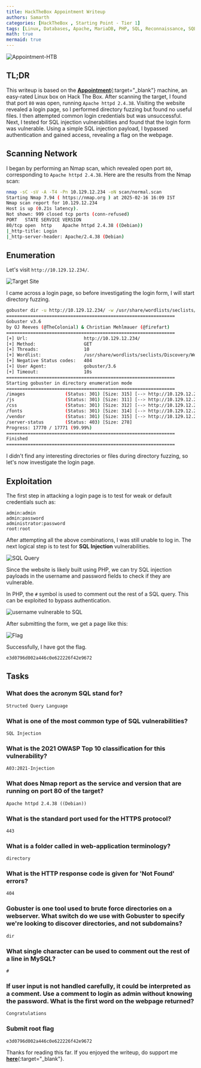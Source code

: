 ```yaml
---
title: HackTheBox Appointment Writeup
authors: Samarth
categories: [HackTheBox , Starting Point - Tier 1]
tags: [Linux, Databases, Apache, MariaDB, PHP, SQL, Reconnaissance, SQL Injection]
math: true
mermaid: true
---
```


![Appointment-HTB](/assets/images/starting-point/Appointment-HTB/banner.png)

## TL;DR

This writeup is based on the [__Appointment__](https://app.hackthebox.com/starting-point){:target="_blank"} machine, an easy-rated Linux box on Hack The Box. After scanning the target, I found that port `80` was open, running `Apache httpd 2.4.38`. Visiting the website revealed a login page, so I performed directory fuzzing but found no useful files. I then attempted common login credentials but was unsuccessful. Next, I tested for SQL injection vulnerabilities and found that the login form was vulnerable. Using a simple SQL injection payload, I bypassed authentication and gained access, revealing a flag on the webpage.

## Scanning Network

I began by performing an Nmap scan, which revealed open port `80`, corresponding to `Apache httpd 2.4.38`. Here are the results from the Nmap scan:

```bash
nmap -sC -sV -A -T4 -Pn 10.129.12.234 -oN scan/normal.scan
Starting Nmap 7.94 ( https://nmap.org ) at 2025-02-16 16:09 IST
Nmap scan report for 10.129.12.234
Host is up (0.21s latency).
Not shown: 999 closed tcp ports (conn-refused)
PORT   STATE SERVICE VERSION
80/tcp open  http    Apache httpd 2.4.38 ((Debian))
|_http-title: Login
|_http-server-header: Apache/2.4.38 (Debian)
```

## Enumeration

Let's visit `http://10.129.12.234/`.

![Target Site](/assets/images/starting-point/Appointment-HTB/1.png)

I came across a login page, so before investigating the login form, I will start directory fuzzing.

```bash
gobuster dir -u http://10.129.12.234/ -w /usr/share/wordlists/seclists/Discovery/Web-Content/raft-small-directories-lowercase.txt -o gobuster.dir-fuzz
===============================================================
Gobuster v3.6
by OJ Reeves (@TheColonial) & Christian Mehlmauer (@firefart)
===============================================================
[+] Url:                     http://10.129.12.234/
[+] Method:                  GET
[+] Threads:                 10
[+] Wordlist:                /usr/share/wordlists/seclists/Discovery/Web-Content/raft-small-directories-lowercase.txt
[+] Negative Status codes:   404
[+] User Agent:              gobuster/3.6
[+] Timeout:                 10s
===============================================================
Starting gobuster in directory enumeration mode
===============================================================
/images               (Status: 301) [Size: 315] [--> http://10.129.12.234/images/]
/js                   (Status: 301) [Size: 311] [--> http://10.129.12.234/js/]
/css                  (Status: 301) [Size: 312] [--> http://10.129.12.234/css/]
/fonts                (Status: 301) [Size: 314] [--> http://10.129.12.234/fonts/]
/vendor               (Status: 301) [Size: 315] [--> http://10.129.12.234/vendor/]
/server-status        (Status: 403) [Size: 278]
Progress: 17770 / 17771 (99.99%)
===============================================================
Finished
===============================================================
```

I didn't find any interesting directories or files during directory fuzzing, so let's now investigate the login page.

## Exploitation

The first step in attacking a login page is to test for weak or default credentials such as:

```plaintext
admin:admin
admin:password
administrator:password
root:root
```

After attempting all the above combinations, I was still unable to log in. The next logical step is to test for **SQL Injection** vulnerabilities.

![SQL Query](/assets/images/starting-point/Appointment-HTB/2.png)

Since the website is likely built using PHP, we can try SQL injection payloads in the username and password fields to check if they are vulnerable.

In PHP, the `#` symbol is used to comment out the rest of a SQL query. This can be exploited to bypass authentication.

![username vulnerable to SQL](/assets/images/starting-point/Appointment-HTB/3.png)

After submitting the form, we get a page like this:

![Flag](/assets/images/starting-point/Appointment-HTB/4.png)

Successfully, I have got the flag.

```plaintext
e3d0796d002a446c0e622226f42e9672
```

## Tasks

### What does the acronym SQL stand for?

```plaintext
Structed Query Language
```

### What is one of the most common type of SQL vulnerabilities?

```plaintext
SQL Injection
```

### What is the 2021 OWASP Top 10 classification for this vulnerability?

```plaintext
A03:2021-Injection
```

### What does Nmap report as the service and version that are running on port 80 of the target?

```plaintext
Apache httpd 2.4.38 ((Debian))
```

### What is the standard port used for the HTTPS protocol?

```plaintext
443
```

### What is a folder called in web-application terminology?

```plaintext
directory
```

### What is the HTTP response code is given for 'Not Found' errors?

```plaintext
404
```

### Gobuster is one tool used to brute force directories on a webserver. What switch do we use with Gobuster to specify we're looking to discover directories, and not subdomains?

```plaintext
dir
```

### What single character can be used to comment out the rest of a line in MySQL?

```plaintext
#
```

### If user input is not handled carefully, it could be interpreted as a comment. Use a comment to login as admin without knowing the password. What is the first word on the webpage returned?

```plaintext
Congratulations
```

### Submit root flag

```plaintext
e3d0796d002a446c0e622226f42e9672
```

Thanks for reading this far. If you enjoyed the writeup, do support me [__here__](https://www.buymeacoffee.com/h4xplo1t){:target="_blank"}.
